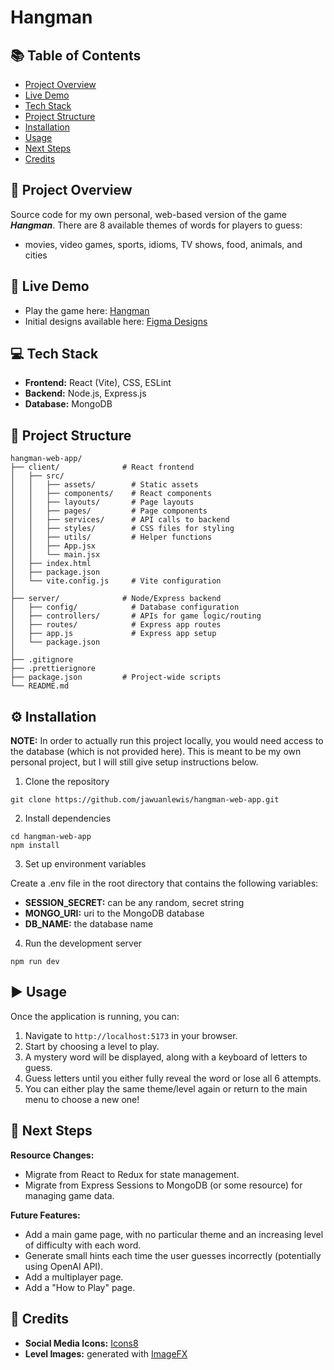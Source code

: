 # Hangman

## 📚 Table of Contents

- [Project Overview](#-project-overview)
- [Live Demo](#-live-demo)
- [Tech Stack](#-tech-stack)
- [Project Structure](#-project-structure)
- [Installation](#%EF%B8%8F-installation)
- [Usage](#%EF%B8%8F-usage)
- [Next Steps](#-next-steps)
- [Credits](#-credits)

## 🧠 Project Overview

Source code for my own personal, web-based version of the game **_Hangman_**.
There are 8 available themes of words for players to guess:

- movies, video games, sports, idioms, TV shows, food, animals, and cities

## 🚀 Live Demo

- Play the game here: [Hangman](https://hangman-web-app-466f2d94c639.herokuapp.com/)
- Initial designs available here: [Figma Designs](https://www.figma.com/design/tOop8Aqlh0zycbjdERI0Ut/Hangman?node-id=0-1&t=uR8s9pxzcX4Zwzt0-1)

## 💻 Tech Stack

- **Frontend:** React (Vite), CSS, ESLint
- **Backend:** Node.js, Express.js
- **Database:** MongoDB

## 📁 Project Structure

```
hangman-web-app/
├── client/              # React frontend
│   ├── src/
│   │   ├── assets/        # Static assets
│   │   ├── components/    # React components
│   │   ├── layouts/       # Page layouts
│   │   ├── pages/         # Page components
│   │   ├── services/      # API calls to backend
│   │   ├── styles/        # CSS files for styling
│   │   ├── utils/         # Helper functions
│   │   ├── App.jsx
│   │   └── main.jsx
│   ├── index.html
│   ├── package.json
│   └── vite.config.js     # Vite configuration
│
├── server/              # Node/Express backend
│   ├── config/            # Database configuration
│   ├── controllers/       # APIs for game logic/routing
│   ├── routes/            # Express app routes
│   ├── app.js             # Express app setup
│   └── package.json
│
├── .gitignore
├── .prettierignore
├── package.json         # Project-wide scripts
└── README.md
```

## ⚙️ Installation

**NOTE:** In order to actually run this project locally, you would need access to the database (which is not provided here). This is meant to be my own personal project, but I will still give setup instructions below.

1. Clone the repository

```
git clone https://github.com/jawuanlewis/hangman-web-app.git
```

2. Install dependencies

```
cd hangman-web-app
npm install
```

3. Set up environment variables

Create a .env file in the root directory that contains the following variables:

- **SESSION_SECRET:** can be any random, secret string
- **MONGO_URI:** uri to the MongoDB database
- **DB_NAME:** the database name

4. Run the development server

```
npm run dev
```

## ▶️ Usage

Once the application is running, you can:

1. Navigate to `http://localhost:5173` in your browser.
2. Start by choosing a level to play.
3. A mystery word will be displayed, along with a keyboard of letters to guess.
4. Guess letters until you either fully reveal the word or lose all 6 attempts.
5. You can either play the same theme/level again or return to the main menu to choose a new one!

## 🔮 Next Steps

**Resource Changes:**

- Migrate from React to Redux for state management.
- Migrate from Express Sessions to MongoDB (or some resource) for managing game data.

**Future Features:**

- Add a main game page, with no particular theme and an increasing level of difficulty with each word.
- Generate small hints each time the user guesses incorrectly (potentially using OpenAI API).
- Add a multiplayer page.
- Add a "How to Play" page.

## 🙏 Credits

- **Social Media Icons:** [Icons8](https://icons8.com)
- **Level Images:** generated with [ImageFX](https://labs.google/fx/tools/image-fx)
